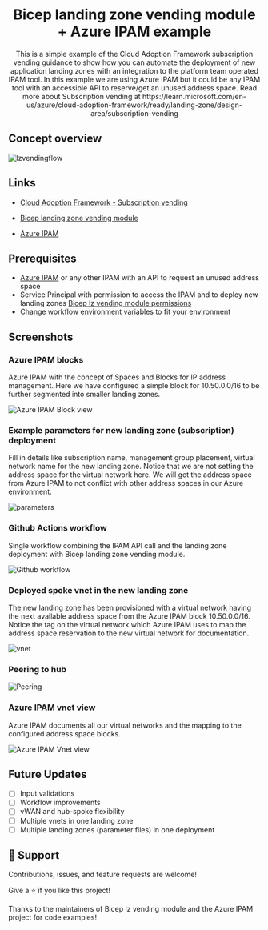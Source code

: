 <h1 align="center">Bicep landing zone vending module + Azure IPAM example </h1>

<p align="center">This is a simple example of the Cloud Adoption Framework subscription vending guidance to show how you can automate the deployment of new application landing zones with an integration to the platform team operated IPAM tool. In this example we are using Azure IPAM but it could be any IPAM tool with an accessible API to reserve/get an unused address space. Read more about Subscription vending at https://learn.microsoft.com/en-us/azure/cloud-adoption-framework/ready/landing-zone/design-area/subscription-vending</p>

## Concept overview

![lzvendingflow](https://user-images.githubusercontent.com/98233333/229721561-7a67062d-ebf6-4453-abf4-322e437dc70e.png)


## Links

- [Cloud Adoption Framework - Subscription vending](https://learn.microsoft.com/en-us/azure/cloud-adoption-framework/ready/landing-zone/design-area/subscription-vending "Cloud Adoption Framework - Subscription vending")

- [Bicep landing zone vending module](https://github.com/Azure/bicep-lz-vending "Bicep landing zone vending module for Azure repo")

- [Azure IPAM](https://github.com/Azure/ipam "Azure IPAM repo")

## Prerequisites 

- [Azure IPAM](https://azure.github.io/ipam/#/deployment/README "Azure IPAM") or any other IPAM with an API to request an unused address space
- Service Principal with permission to access the IPAM and to deploy new landing zones [Bicep lz vending module permissions](https://github.com/azure/bicep-lz-vending/wiki/permissions)
- Change workflow environment variables to fit your environment

## Screenshots

### Azure IPAM blocks
Azure IPAM with the concept of Spaces and Blocks for IP address management. Here we have configured a simple block for 10.50.0.0/16 to be further segmented into smaller landing zones. 

![Azure IPAM Block view](https://user-images.githubusercontent.com/98233333/229759410-12747ac1-b264-4afd-ac1e-d004b0e72a20.png)

### Example parameters for new landing zone (subscription) deployment
Fill in details like subscription name, management group placement, virtual network name for the new landing zone. Notice that we are not setting the address space for the virtual network here. We will get the address space from Azure IPAM to not conflict with other address spaces in our Azure environment. 

![parameters](https://user-images.githubusercontent.com/98233333/229581348-c0f4787c-5e3e-4804-a1b1-6edc9b6e7ca3.png)

### Github Actions workflow 

Single workflow combining the IPAM API call and the landing zone deployment with Bicep landing zone vending module. 

![Github workflow](https://user-images.githubusercontent.com/98233333/229730184-b7b190c7-d922-455a-b45b-0ff6966dde79.png)

### Deployed spoke vnet in the new landing zone

The new landing zone has been provisioned with a virtual network having the next available address space from the Azure IPAM block 10.50.0.0/16. Notice the tag on the virtual network which Azure IPAM uses to map the address space reservation to the new virtual network for documentation.

![vnet](https://user-images.githubusercontent.com/98233333/229760276-312c2b91-6298-42e2-8d5b-ca7898ad9f25.png)

### Peering to hub 

![Peering](https://user-images.githubusercontent.com/98233333/229760611-4d9cb94f-3ce2-4041-95ff-b4a71f884623.png)

### Azure IPAM vnet view 

Azure IPAM documents all our virtual networks and the mapping to the configured address space blocks.

![Azure IPAM Vnet view](https://user-images.githubusercontent.com/98233333/229759101-d3dc1149-aca2-4a7e-8b94-9249f1f72f96.png)

## Future Updates

- [ ] Input validations
- [ ] Workflow improvements
- [ ] vWAN and hub-spoke flexibility
- [ ] Multiple vnets in one landing zone
- [ ] Multiple landing zones (parameter files) in one deployment

## 🤝 Support

Contributions, issues, and feature requests are welcome!

Give a ⭐️ if you like this project!

Thanks to the maintainers of Bicep lz vending module and the Azure IPAM project for code examples!
